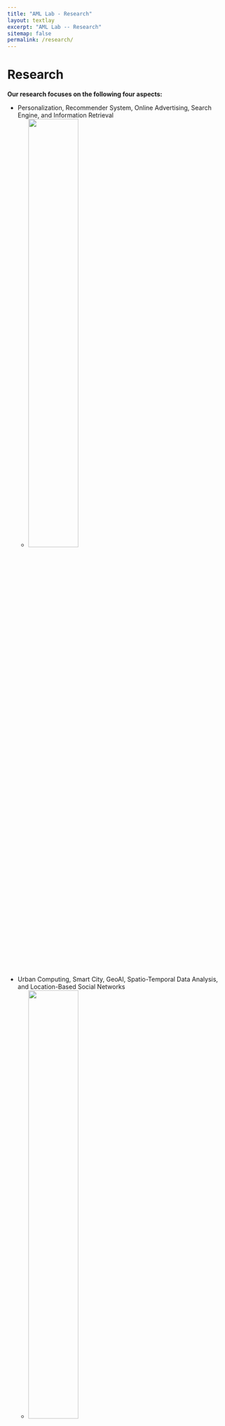 ```yaml
---
title: "AML Lab - Research"
layout: textlay
excerpt: "AML Lab -- Research"
sitemap: false
permalink: /research/
---
```


# Research
**Our research focuses on the following four aspects:**
- Personalization, Recommender System, Online Advertising, Search Engine, and Information Retrieval
  -  <img src="{{ site.url }}{{ site.baseurl }}/images/respic/rec.jpg" class="img-responsive" width="50%" style="float: center" />
- Urban Computing, Smart City, GeoAI, Spatio-Temporal Data Analysis, and Location-Based Social Networks
  -  <img src="{{ site.url }}{{ site.baseurl }}/images/respic/ubcom.png" class="img-responsive" width="50%" style="float: center" />
- Theoretical Machine Learning: Deep Reinforcement Learning, AutoML, Graph Learning, Trustworthy AI, and Multimodal ML
  -  <img src="{{ site.url }}{{ site.baseurl }}/images/respic/ml.jpeg" class="img-responsive" width="50%" style="float: center" />
- AI + X: Education, Healthcare, Carbon Neutral, Social Computing, Finance, and Ecosystem
  -  <img src="{{ site.url }}{{ site.baseurl }}/images/respic/ai.jpg" class="img-responsive" width="50%" style="float: center" />
